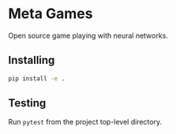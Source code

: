 # Meta Games
Open source game playing with neural networks.

## Installing
```sh
pip install -e .
```

## Testing
Run `pytest` from the project top-level directory.

